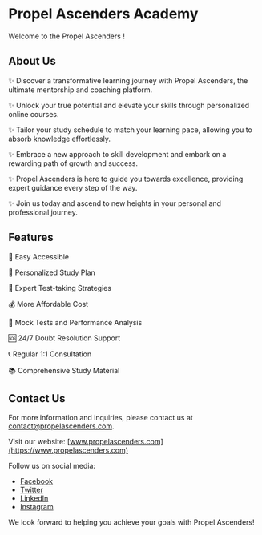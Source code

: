 # Propel Ascenders Academy

Welcome to the Propel Ascenders !

## About Us

✨ Discover a transformative learning journey with Propel Ascenders, the ultimate mentorship and coaching platform. 

✨ Unlock your true potential and elevate your skills through personalized online courses. 

✨ Tailor your study schedule to match your learning pace, allowing you to absorb knowledge effortlessly. 

✨ Embrace a new approach to skill development and embark on a rewarding path of growth and success. 

✨ Propel Ascenders is here to guide you towards excellence, providing expert guidance every step of the way. 

✨ Join us today and ascend to new heights in your personal and professional journey.


## Features

🌟 Easy Accessible

📅 Personalized Study Plan

🎯 Expert Test-taking Strategies

💰 More Affordable Cost

📝 Mock Tests and Performance Analysis

🆘 24/7 Doubt Resolution Support

📞 Regular 1:1 Consultation

📚 Comprehensive Study Material

## Contact Us

For more information and inquiries, please contact us at [contact@propelascenders.com](mailto:contact@propelascenders.com).

Visit our website: [www.propelascenders.com](https://www.propelascenders.com)

Follow us on social media:
- [Facebook](https://www.facebook.com/propelascenders)
- [Twitter](https://www.twitter.com/propelascenders)
- [LinkedIn](https://www.linkedin.com/company/propelascenders)
- [Instagram](https://www.instagram.com/propelascenders)

We look forward to helping you achieve your goals with Propel Ascenders!
